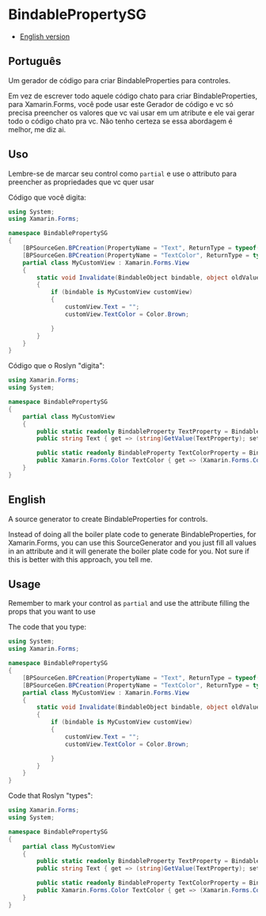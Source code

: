 # BindablePropertySG

- [English version](https://github.com/pictos/BindablePropertySG/new/master?readme=1#english)

## Português
Um gerador de código para criar BindableProperties para controles.

Em vez de escrever todo aquele código chato para criar BindableProperties, para Xamarin.Forms, você pode usar este Gerador de código e vc só precisa preencher
os valores que vc vai usar em um atribute e ele vai gerar todo o código chato pra vc. Não tenho certeza se essa abordagem é melhor, me diz ai.

## Uso

Lembre-se de marcar seu control como `partial` e use o attributo para preencher as propriedades que vc quer usar

Código que você digita:

```csharp
using System;
using Xamarin.Forms;

namespace BindablePropertySG
{
    [BPSourceGen.BPCreation(PropertyName = "Text", ReturnType = typeof(string), OwnerType = typeof(MyCustomView), DefaultValue = "test", PropertyChangedMethodName = "Invalidate")]
    [BPSourceGen.BPCreation(PropertyName = "TextColor", ReturnType = typeof(Color), OwnerType = typeof(MyCustomView), DefaultValue = "Color.Blue", PropertyChangedMethodName = "Invalidate")]
    partial class MyCustomView : Xamarin.Forms.View
    {
        static void Invalidate(BindableObject bindable, object oldValue, object newValue)
        {
            if (bindable is MyCustomView customView)
            {
                customView.Text = "";
                customView.TextColor = Color.Brown;

            }
        }
    }
}
```
Código que o Roslyn "digita":

```csharp
using Xamarin.Forms;
using System;

namespace BindablePropertySG
{
    partial class MyCustomView
    {
        public static readonly BindableProperty TextProperty = BindableProperty.Create("Text", typeof(string), typeof(BindablePropertySG.MyCustomView), "test", BindingMode.OneWay, null, Invalidate, null, null, null);
        public string Text { get => (string)GetValue(TextProperty); set => SetValue(TextProperty, value); }

        public static readonly BindableProperty TextColorProperty = BindableProperty.Create("TextColor", typeof(Xamarin.Forms.Color), typeof(BindablePropertySG.MyCustomView), "Color.Blue", BindingMode.OneWay, null, Invalidate, null, null, null);
        public Xamarin.Forms.Color TextColor { get => (Xamarin.Forms.Color)GetValue(TextColorProperty); set => SetValue(TextColorProperty, value); }
    }
}
```


## English
A source generator to create BindableProperties for controls.

Instead of doing all the boiler plate code to generate BindableProperties, for Xamarin.Forms, you can use this SourceGenerator and you just fill all values in an attribute
and it will generate the boiler plate code for you. Not sure if this is better with this approach, you tell me.


## Usage

Remember to mark your control as `partial` and use the attribute filling the props that you want to use

The code that you type:
```csharp
using System;
using Xamarin.Forms;

namespace BindablePropertySG
{
    [BPSourceGen.BPCreation(PropertyName = "Text", ReturnType = typeof(string), OwnerType = typeof(MyCustomView), DefaultValue = "test", PropertyChangedMethodName = "Invalidate")]
    [BPSourceGen.BPCreation(PropertyName = "TextColor", ReturnType = typeof(Color), OwnerType = typeof(MyCustomView), DefaultValue = "Color.Blue", PropertyChangedMethodName = "Invalidate")]
    partial class MyCustomView : Xamarin.Forms.View
    {
        static void Invalidate(BindableObject bindable, object oldValue, object newValue)
        {
            if (bindable is MyCustomView customView)
            {
                customView.Text = "";
                customView.TextColor = Color.Brown;

            }
        }
    }
}
```
Code that Roslyn "types":

```csharp
using Xamarin.Forms;
using System;

namespace BindablePropertySG
{
    partial class MyCustomView
    {
        public static readonly BindableProperty TextProperty = BindableProperty.Create("Text", typeof(string), typeof(BindablePropertySG.MyCustomView), "test", BindingMode.OneWay, null, Invalidate, null, null, null);
        public string Text { get => (string)GetValue(TextProperty); set => SetValue(TextProperty, value); }

        public static readonly BindableProperty TextColorProperty = BindableProperty.Create("TextColor", typeof(Xamarin.Forms.Color), typeof(BindablePropertySG.MyCustomView), "Color.Blue", BindingMode.OneWay, null, Invalidate, null, null, null);
        public Xamarin.Forms.Color TextColor { get => (Xamarin.Forms.Color)GetValue(TextColorProperty); set => SetValue(TextColorProperty, value); }
    }
}
```


